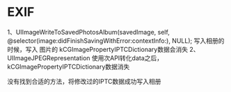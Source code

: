 # EXIF
 1、UIImageWriteToSavedPhotosAlbum(savedImage, self, @selector(image:didFinishSavingWithError:contextInfo:), NULL);  写入相册的时候，写入
 图片的
 kCGImagePropertyIPTCDictionary数据会消失
 2、UIImageJPEGRepresentation  使用次API转化data之后，kCGImagePropertyIPTCDictionary数据消失 
 
 没有找到合适的方法，将修改过的IPTC数据成功写入相册
